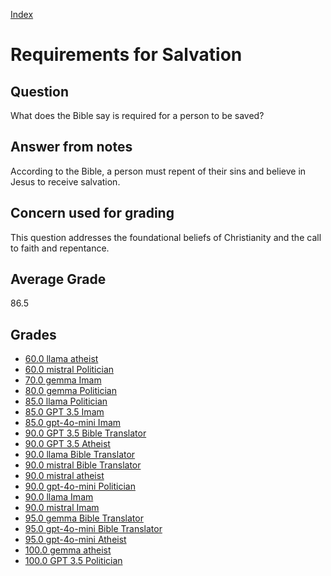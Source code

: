 
[Index](../index.md)
# Requirements for Salvation
## Question
What does the Bible say is required for a person to be saved?

## Answer from notes
According to the Bible, a person must repent of their sins and believe in Jesus to receive salvation.

## Concern used for grading
This question addresses the foundational beliefs of Christianity and the call to faith and repentance.

## Average Grade
86.5

## Grades
 * [60.0 llama atheist](../answers/llama_atheist/Requirements_for_Salvation.md)
 * [60.0 mistral Politician](../answers/mistral_Politician/Requirements_for_Salvation.md)
 * [70.0 gemma Imam](../answers/gemma_Imam/Requirements_for_Salvation.md)
 * [80.0 gemma Politician](../answers/gemma_Politician/Requirements_for_Salvation.md)
 * [85.0 llama Politician](../answers/llama_Politician/Requirements_for_Salvation.md)
 * [85.0 GPT 3.5 Imam](../answers/GPT_3.5_Imam/Requirements_for_Salvation.md)
 * [85.0 gpt-4o-mini Imam](../answers/gpt-4o-mini_Imam/Requirements_for_Salvation.md)
 * [90.0 GPT 3.5 Bible Translator](../answers/GPT_3.5_Bible_Translator/Requirements_for_Salvation.md)
 * [90.0 GPT 3.5 Atheist](../answers/GPT_3.5_Atheist/Requirements_for_Salvation.md)
 * [90.0 llama Bible Translator](../answers/llama_Bible_Translator/Requirements_for_Salvation.md)
 * [90.0 mistral Bible Translator](../answers/mistral_Bible_Translator/Requirements_for_Salvation.md)
 * [90.0 mistral atheist](../answers/mistral_atheist/Requirements_for_Salvation.md)
 * [90.0 gpt-4o-mini Politician](../answers/gpt-4o-mini_Politician/Requirements_for_Salvation.md)
 * [90.0 llama Imam](../answers/llama_Imam/Requirements_for_Salvation.md)
 * [90.0 mistral Imam](../answers/mistral_Imam/Requirements_for_Salvation.md)
 * [95.0 gemma Bible Translator](../answers/gemma_Bible_Translator/Requirements_for_Salvation.md)
 * [95.0 gpt-4o-mini Bible Translator](../answers/gpt-4o-mini_Bible_Translator/Requirements_for_Salvation.md)
 * [95.0 gpt-4o-mini Atheist](../answers/gpt-4o-mini_Atheist/Requirements_for_Salvation.md)
 * [100.0 gemma atheist](../answers/gemma_atheist/Requirements_for_Salvation.md)
 * [100.0 GPT 3.5 Politician](../answers/GPT_3.5_Politician/Requirements_for_Salvation.md)

